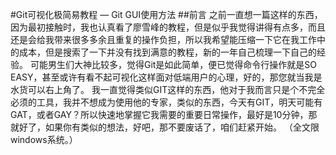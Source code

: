 #Git可视化极简易教程 — Git GUI使用方法
##前言
之前一直想一篇这样的东西，因为最初接触时，我也认真看了廖雪峰的教程，但是似乎我觉得讲得有点多，而且还是会给我带来很多多余且重复的操作负担，所以我希望能压缩一下它在我工作中的成本，但是搜索了一下并没有找到满意的教程，新的一年自己梳理一下自己的经验。
可能男生们大神比较多，觉得Git是如此简单，便已觉得命令行操作就是SO EASY，甚至或许有看不起可视化这样面对低端用户的心理，好的，那您就当我是水货可以右上角了。
我一直觉得类似GIT这样的东西，他对于我而言只是个不完全必须的工具，我并不想成为使用他的专家，类似的东西，今天有GIT，明天可能有GAT，或者GAY？所以快速地掌握它我需要的重要日常操作，最好是10分钟，那就好了，如果你有类似的想法，好吧，那不要废话了，咱们赶紧开始。
（全文限windows系统。）